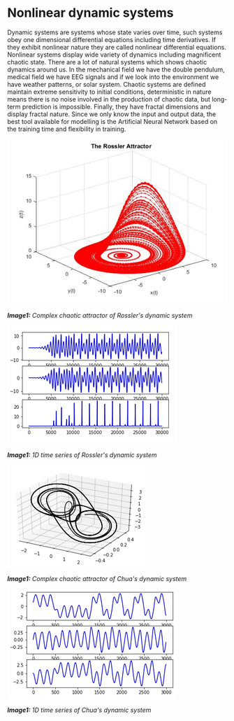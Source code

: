 # Nonlinear dynamic systems

Dynamic systems are systems whose state varies over time, such systems obey one dimensional differential equations including time derivatives. If they exhibit nonlinear nature they are called nonlinear differential equations. Nonlinear systems display wide variety of dynamics including magnificent chaotic state. There are a lot of natural systems which shows chaotic dynamics around us. In the mechanical field we have the double pendulum, medical field we have EEG signals and if we look into the environment we have weather patterns, or solar system. Chaotic systems are defined maintain extreme sensitivity to initial conditions, deterministic in nature means there is no noise involved in the production of chaotic data, but long-term prediction is impossible. Finally, they have fractal dimensions and display fractal nature. Since we only know the input and output data, the best tool available for modelling is the Artificial Neural Network based on the training time and flexibility in training.

![](https://raw.githubusercontent.com/jobinregina/Chaos/master/Ross.jpg)

***Image1:*** *Complex chaotic attractor of Rossler's dynamic system*

![](https://raw.githubusercontent.com/jobinregina/Chaos/Data/ross_1d.png)

***Image1:*** *1D time series of Rossler's dynamic system*

![](https://raw.githubusercontent.com/jobinregina/Chaos/Data/chu.png)

***Image1:*** *Complex chaotic attractor of Chua's dynamic system*

![](https://raw.githubusercontent.com/jobinregina/Chaos/Data/chu_1d.png)

***Image1:*** *1D time series of Chua's dynamic system*

